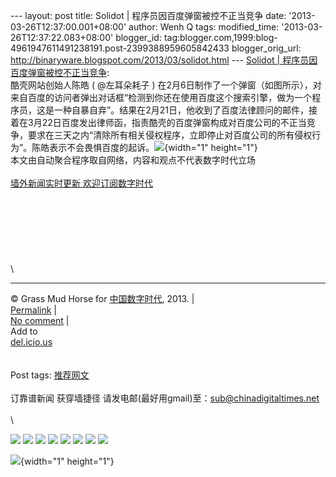--- layout: post title: Solidot | 程序员因百度弹窗被控不正当竞争 date:
'2013-03-26T12:37:00.001+08:00' author: Wenh Q tags: modified\_time:
'2013-03-26T12:37:22.083+08:00' blogger\_id:
tag:blogger.com,1999:blog-4961947611491238191.post-2399388959605842433
blogger\_orig\_url: http://binaryware.blogspot.com/2013/03/solidot.html
--- [Solidot |
程序员因百度弹窗被控不正当竞争](http://feedproxy.google.com/~r/chinagfwblog/~3/gPBA5Ul3a7g/):\
酷壳网站创始人陈皓 ( @左耳朵耗子 )
在2月6日制作了一个弹窗（如图所示），对来自百度的访问者弹出对话框“检测到你还在使用百度这个搜索引擎，做为一个程序员，这是一种自暴自弃”。结果在2月21日，他收到了百度法律顾问的邮件，接着在3月22日百度发出律师函，指责酷壳的百度弹窗构成对百度公司的不正当竞争，要求在三天之内“清除所有相关侵权程序，立即停止对百度公司的所有侵权行为”。陈皓表示不会畏惧百度的起诉。![](http://solidot.org.feedsportal.com/c/33236/f/556826/s/29f20570/mf.gif){width="1"
height="1"}\
本文由自动聚合程序取自网络，内容和观点不代表数字时代立场\
\
[墙外新闻实时更新 欢迎订阅数字时代](http://eepurl.com/mstlf)\
\
\
\
\
\
\
\
\

------------------------------------------------------------------------

© Grass Mud Horse for
[中国数字时代](https://kexueshangwang.info/chinese), 2013. |\
[Permalink](https://kexueshangwang.info/chinese/2013/03/solidot-%e7%a8%8b%e5%ba%8f%e5%91%98%e5%9b%a0%e7%99%be%e5%ba%a6%e5%bc%b9%e7%aa%97%e8%a2%ab%e6%8e%a7%e4%b8%8d%e6%ad%a3%e5%bd%93%e7%ab%9e%e4%ba%89/)
|\
[No
comment](https://kexueshangwang.info/chinese/2013/03/solidot-%e7%a8%8b%e5%ba%8f%e5%91%98%e5%9b%a0%e7%99%be%e5%ba%a6%e5%bc%b9%e7%aa%97%e8%a2%ab%e6%8e%a7%e4%b8%8d%e6%ad%a3%e5%bd%93%e7%ab%9e%e4%ba%89/#comments)
|\
Add to\
[del.icio.us](http://del.icio.us/post?url=https://kexueshangwang.info/chinese/2013/03/solidot-%e7%a8%8b%e5%ba%8f%e5%91%98%e5%9b%a0%e7%99%be%e5%ba%a6%e5%bc%b9%e7%aa%97%e8%a2%ab%e6%8e%a7%e4%b8%8d%e6%ad%a3%e5%bd%93%e7%ab%9e%e4%ba%89/&title=Solidot%20%7C%20%E7%A8%8B%E5%BA%8F%E5%91%98%E5%9B%A0%E7%99%BE%E5%BA%A6%E5%BC%B9%E7%AA%97%E8%A2%AB%E6%8E%A7%E4%B8%8D%E6%AD%A3%E5%BD%93%E7%AB%9E%E4%BA%89)\
\
\
Post tags:
[推荐网文](https://kexueshangwang.info/chinese/tag/%e6%8e%a8%e8%8d%90%e7%bd%91%e6%96%87/?category=10466)\
\
订靠谱新闻 获穿墙捷径
请发电邮(最好用gmail)至：sub@chinadigitaltimes.net\
\
\
<div>

[![](http://feeds.feedburner.com/~ff/chinagfwblog?d=yIl2AUoC8zA)](http://feeds.feedburner.com/~ff/chinagfwblog?a=gPBA5Ul3a7g:rPOUbVpIgpY:yIl2AUoC8zA)
[![](http://feeds.feedburner.com/~ff/chinagfwblog?i=gPBA5Ul3a7g:rPOUbVpIgpY:-BTjWOF_DHI)](http://feeds.feedburner.com/~ff/chinagfwblog?a=gPBA5Ul3a7g:rPOUbVpIgpY:-BTjWOF_DHI)
[![](http://feeds.feedburner.com/~ff/chinagfwblog?i=gPBA5Ul3a7g:rPOUbVpIgpY:F7zBnMyn0Lo)](http://feeds.feedburner.com/~ff/chinagfwblog?a=gPBA5Ul3a7g:rPOUbVpIgpY:F7zBnMyn0Lo)
[![](http://feeds.feedburner.com/~ff/chinagfwblog?i=gPBA5Ul3a7g:rPOUbVpIgpY:V_sGLiPBpWU)](http://feeds.feedburner.com/~ff/chinagfwblog?a=gPBA5Ul3a7g:rPOUbVpIgpY:V_sGLiPBpWU)
[![](http://feeds.feedburner.com/~ff/chinagfwblog?d=qj6IDK7rITs)](http://feeds.feedburner.com/~ff/chinagfwblog?a=gPBA5Ul3a7g:rPOUbVpIgpY:qj6IDK7rITs)
[![](http://feeds.feedburner.com/~ff/chinagfwblog?d=l6gmwiTKsz0)](http://feeds.feedburner.com/~ff/chinagfwblog?a=gPBA5Ul3a7g:rPOUbVpIgpY:l6gmwiTKsz0)
[![](http://feeds.feedburner.com/~ff/chinagfwblog?i=gPBA5Ul3a7g:rPOUbVpIgpY:gIN9vFwOqvQ)](http://feeds.feedburner.com/~ff/chinagfwblog?a=gPBA5Ul3a7g:rPOUbVpIgpY:gIN9vFwOqvQ)
[![](http://feeds.feedburner.com/~ff/chinagfwblog?d=TzevzKxY174)](http://feeds.feedburner.com/~ff/chinagfwblog?a=gPBA5Ul3a7g:rPOUbVpIgpY:TzevzKxY174)

</div>

![](http://feeds.feedburner.com/~r/chinagfwblog/~4/gPBA5Ul3a7g){width="1"
height="1"}
